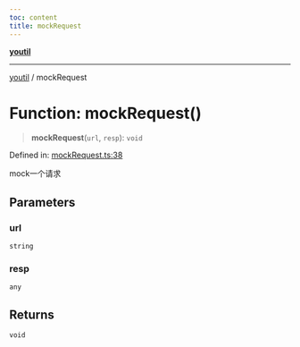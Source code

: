```yaml
---
toc: content
title: mockRequest
---
```

[**youtil**](../README.md)

***

[youtil](../globals.md) / mockRequest

# Function: mockRequest()

> **mockRequest**(`url`, `resp`): `void`

Defined in: [mockRequest.ts:38](https://github.com/sxei/youtil/blob/504e940dd531066db1982fbf39deebbbf978dd5a/src/mockRequest.ts#L38)

mock一个请求

## Parameters

### url

`string`

### resp

`any`

## Returns

`void`
